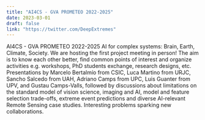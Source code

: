 ```yaml
---
title: "AI4CS - GVA PROMETEO 2022-2025"
date: 2023-03-01
draft: false
link: "https://twitter.com/DeepExtremes"
---
```


AI4CS - GVA PROMETEO 2022-2025 AI for complex systems: Brain, Earth, Climate, Society. We are hosting the first project meeting in person! The aim is to know each other better, find common points of interest and organize activities e.g. workshops, PhD students exchange, research designs, etc. Presentations by Marcelo Bertalmío from CSIC, Luca Martino from URJC, Sancho Salcedo from UAH, Adriano Camps from UPC, Luis Guanter from UPV, and Gustau Camps-Valls, followed by discussions about limitations on the standard model of vision science, imaging and AI, model and feature selection trade-offs, extreme event predictions and diverse AI-relevant Remote Sensing case studies. Interesting problems sparking new collaborations.

